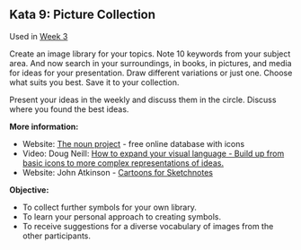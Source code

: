 ## Kata 9: Picture Collection

Used in [Week 3](0410_Week_03.md)

Create an image library for your topics. Note 10 keywords from your subject area. And now search in your surroundings, in books, in pictures, and media for ideas for your presentation. Draw different variations or just one. Choose what suits you best. Save it to your collection.

Present your ideas in the weekly and discuss them in the circle. Discuss where you found the best ideas.

**More information:**

- Website: [The noun project](http://www.thenounproject.com) - free online database with icons
- Video: Doug Neill: [How to expand your visual language - Build up from basic icons to more complex representations of ideas.](https://www.youtube.com/watch?v=z8UkHGpykYU)
- Website: John Atkinson - [Cartoons for Sketchnotes](https://wronghands1.com/)

**Objective:**

- To collect further symbols for your own library.
- To learn your personal approach to creating symbols.
- To receive suggestions for a diverse vocabulary of images from the other participants.